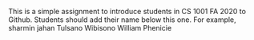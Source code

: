 This is a simple assignment to introduce students in CS 1001 FA 2020 to Github. Students should add their name below this one. For example,
sharmin jahan
Tulsano Wibisono
William Phenicie

